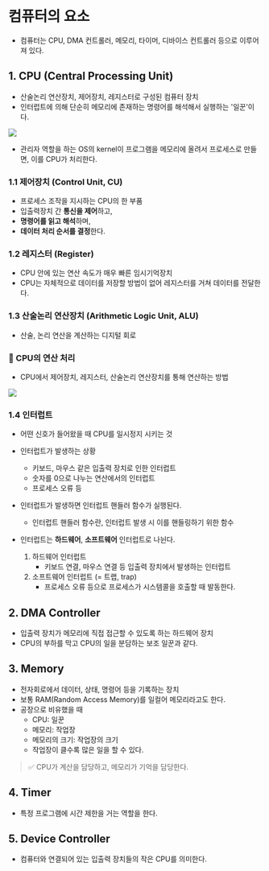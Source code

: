 # 컴퓨터의 요소
- 컴퓨터는 CPU, DMA 컨트롤러, 메모리, 타이머, 디바이스 컨트롤러 등으로 이루어져 있다.

## 1. CPU (Central Processing Unit)
- 산술논리 연산장치, 제어장치, 레지스터로 구성된 컴퓨터 장치
- 인터럽트에 의해 단순히 메모리에 존재하는 명령어를 해석해서 실행하는 '일꾼'이다.

<img src='./img/com_01.jpg'>

- 관리자 역할을 하는 OS의 kernel이 프로그램을 메모리에 올려서 프로세스로 만들면, 이를 CPU가 처리한다.

### 1.1 제어장치 (Control Unit, CU)
- 프로세스 조작을 지시하는 CPU의 한 부품
- 입출력장치 간 **통신을 제어**하고,
- **명령어를 읽고 해석**하며,
- **데이터 처리 순서를 결정**한다.

### 1.2 레지스터 (Register)
- CPU 안에 있는 연산 속도가 매우 빠른 임시기억장치
- CPU는 자체적으로 데이터를 저장할 방법이 없어 레지스터를 거쳐 데이터를 전달한다.

### 1.3 산술논리 연산장치 (Arithmetic Logic Unit, ALU)
- 산술, 논리 연산을 계산하는 디지털 회로

### 📌 CPU의 연산 처리
- CPU에서 제어장치, 레지스터, 산술논리 연산장치를 통해 연산하는 방법

<img src='./img/com_02.jpg'>

### 1.4 인터럽트
- 어떤 신호가 들어왔을 때 CPU를 일시정지 시키는 것
- 인터럽트가 발생하는 상황
  - 키보드, 마우스 같은 입출력 장치로 인한 인터럽트
  - 숫자를 0으로 나누는 연산에서의 인터럽트
  - 프로세스 오류 등

- 인터럽트가 발생하면 인터럽트 핸들러 함수가 실행된다.
  - 인터럽트 핸들러 함수란, 인터럽트 발생 시 이를 핸들링하기 위한 함수
- 인터럽트는 **하드웨어**, **소프트웨어** 인터럽트로 나뉜다.
    1. 하드웨어 인터럽트
        - 키보드 연결, 마우스 연결 등 입출력 장치에서 발생하는 인터럽트
    2. 소프트웨어 인터럽트 (= 트랩, trap)
        - 프로세스 오류 등으로 프로세스가 시스템콜을 호출할 때 발동한다.

## 2. DMA Controller
- 입출력 장치가 메모리에 직접 접근할 수 있도록 하는 하드웨어 장치
- CPU의 부하를 막고 CPU의 일을 분담하는 보조 일꾼과 같다.

## 3. Memory
- 전자회로에서 데이터, 상태, 명령어 등을 기록하는 장치
- 보통 RAM(Random Access Memory)를 일컬어 메모리라고도 한다.
- 공장으로 비유했을 때
  - CPU: 일꾼
  - 메모리: 작업장
  - 메모리의 크기: 작업장의 크기
  - 작업장이 클수록 많은 일을 할 수 있다. 

> ✅ CPU가 계산을 담당하고, 메모리가 기억을 담당한다.

## 4. Timer
- 특정 프로그램에 시간 제한을 거는 역할을 한다. 

## 5. Device Controller
- 컴퓨터와 연결되어 있는 입출력 장치들의 작은 CPU를 의미한다.
